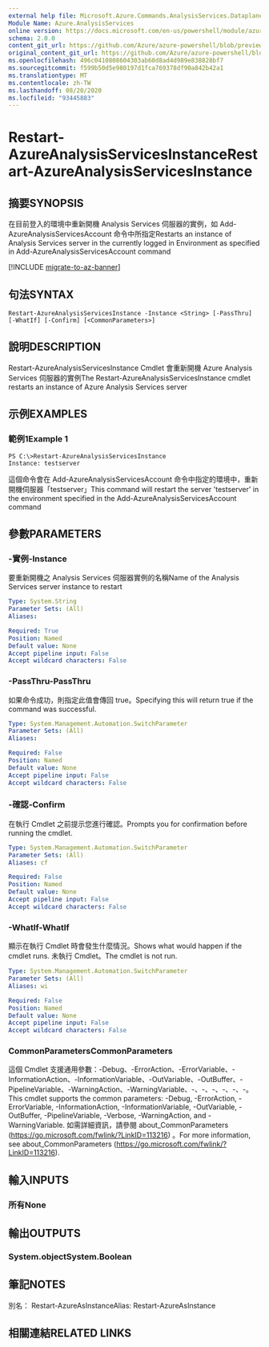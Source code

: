 ```yaml
---
external help file: Microsoft.Azure.Commands.AnalysisServices.Dataplane.dll-Help.xml
Module Name: Azure.AnalysisServices
online version: https://docs.microsoft.com/en-us/powershell/module/azurerm.analysisservices/restart-azureanalysisservicesinstance
schema: 2.0.0
content_git_url: https://github.com/Azure/azure-powershell/blob/preview/src/ResourceManager/AnalysisServices/Commands.AnalysisServices.Dataplane/help/Restart-AzureAnalysisServicesInstance.md
original_content_git_url: https://github.com/Azure/azure-powershell/blob/preview/src/ResourceManager/AnalysisServices/Commands.AnalysisServices.Dataplane/help/Restart-AzureAnalysisServicesInstance.md
ms.openlocfilehash: 496c0410808604303ab60d8ad4d989e838828bf7
ms.sourcegitcommit: f599b50d5e980197d1fca769378df90a842b42a1
ms.translationtype: MT
ms.contentlocale: zh-TW
ms.lasthandoff: 08/20/2020
ms.locfileid: "93445883"
---
```

# <span data-ttu-id="f9028-101">Restart-AzureAnalysisServicesInstance</span><span class="sxs-lookup"><span data-stu-id="f9028-101">Restart-AzureAnalysisServicesInstance</span></span>

## <span data-ttu-id="f9028-102">摘要</span><span class="sxs-lookup"><span data-stu-id="f9028-102">SYNOPSIS</span></span>
<span data-ttu-id="f9028-103">在目前登入的環境中重新開機 Analysis Services 伺服器的實例，如 Add-AzureAnalysisServicesAccount 命令中所指定</span><span class="sxs-lookup"><span data-stu-id="f9028-103">Restarts an instance of Analysis Services server in the currently logged in Environment as specified in Add-AzureAnalysisServicesAccount command</span></span>

[!INCLUDE [migrate-to-az-banner](../../includes/migrate-to-az-banner.md)]

## <span data-ttu-id="f9028-104">句法</span><span class="sxs-lookup"><span data-stu-id="f9028-104">SYNTAX</span></span>

```
Restart-AzureAnalysisServicesInstance -Instance <String> [-PassThru] [-WhatIf] [-Confirm] [<CommonParameters>]
```

## <span data-ttu-id="f9028-105">說明</span><span class="sxs-lookup"><span data-stu-id="f9028-105">DESCRIPTION</span></span>
<span data-ttu-id="f9028-106">Restart-AzureAnalysisServicesInstance Cmdlet 會重新開機 Azure Analysis Services 伺服器的實例</span><span class="sxs-lookup"><span data-stu-id="f9028-106">The Restart-AzureAnalysisServicesInstance cmdlet restarts an instance of Azure Analysis Services server</span></span>

## <span data-ttu-id="f9028-107">示例</span><span class="sxs-lookup"><span data-stu-id="f9028-107">EXAMPLES</span></span>

### <span data-ttu-id="f9028-108">範例1</span><span class="sxs-lookup"><span data-stu-id="f9028-108">Example 1</span></span>
```
PS C:\>Restart-AzureAnalysisServicesInstance
Instance: testserver
```

<span data-ttu-id="f9028-109">這個命令會在 Add-AzureAnalysisServicesAccount 命令中指定的環境中，重新開機伺服器「testserver」</span><span class="sxs-lookup"><span data-stu-id="f9028-109">This command will restart the server 'testserver' in the environment specified in the Add-AzureAnalysisServicesAccount command</span></span>

## <span data-ttu-id="f9028-110">參數</span><span class="sxs-lookup"><span data-stu-id="f9028-110">PARAMETERS</span></span>

### <span data-ttu-id="f9028-111">-實例</span><span class="sxs-lookup"><span data-stu-id="f9028-111">-Instance</span></span>
<span data-ttu-id="f9028-112">要重新開機之 Analysis Services 伺服器實例的名稱</span><span class="sxs-lookup"><span data-stu-id="f9028-112">Name of the Analysis Services server instance to restart</span></span>

```yaml
Type: System.String
Parameter Sets: (All)
Aliases:

Required: True
Position: Named
Default value: None
Accept pipeline input: False
Accept wildcard characters: False
```

### <span data-ttu-id="f9028-113">-PassThru</span><span class="sxs-lookup"><span data-stu-id="f9028-113">-PassThru</span></span>
<span data-ttu-id="f9028-114">如果命令成功，則指定此值會傳回 true。</span><span class="sxs-lookup"><span data-stu-id="f9028-114">Specifying this will return true if the command was successful.</span></span>

```yaml
Type: System.Management.Automation.SwitchParameter
Parameter Sets: (All)
Aliases:

Required: False
Position: Named
Default value: None
Accept pipeline input: False
Accept wildcard characters: False
```

### <span data-ttu-id="f9028-115">-確認</span><span class="sxs-lookup"><span data-stu-id="f9028-115">-Confirm</span></span>
<span data-ttu-id="f9028-116">在執行 Cmdlet 之前提示您進行確認。</span><span class="sxs-lookup"><span data-stu-id="f9028-116">Prompts you for confirmation before running the cmdlet.</span></span>

```yaml
Type: System.Management.Automation.SwitchParameter
Parameter Sets: (All)
Aliases: cf

Required: False
Position: Named
Default value: None
Accept pipeline input: False
Accept wildcard characters: False
```

### <span data-ttu-id="f9028-117">-WhatIf</span><span class="sxs-lookup"><span data-stu-id="f9028-117">-WhatIf</span></span>
<span data-ttu-id="f9028-118">顯示在執行 Cmdlet 時會發生什麼情況。</span><span class="sxs-lookup"><span data-stu-id="f9028-118">Shows what would happen if the cmdlet runs.</span></span>
<span data-ttu-id="f9028-119">未執行 Cmdlet。</span><span class="sxs-lookup"><span data-stu-id="f9028-119">The cmdlet is not run.</span></span>

```yaml
Type: System.Management.Automation.SwitchParameter
Parameter Sets: (All)
Aliases: wi

Required: False
Position: Named
Default value: None
Accept pipeline input: False
Accept wildcard characters: False
```

### <span data-ttu-id="f9028-120">CommonParameters</span><span class="sxs-lookup"><span data-stu-id="f9028-120">CommonParameters</span></span>
<span data-ttu-id="f9028-121">這個 Cmdlet 支援通用參數：-Debug、-ErrorAction、-ErrorVariable、-InformationAction、-InformationVariable、-OutVariable、-OutBuffer、-PipelineVariable、-WarningAction、-WarningVariable、-、-、-、-、-、-。</span><span class="sxs-lookup"><span data-stu-id="f9028-121">This cmdlet supports the common parameters: -Debug, -ErrorAction, -ErrorVariable, -InformationAction, -InformationVariable, -OutVariable, -OutBuffer, -PipelineVariable, -Verbose, -WarningAction, and -WarningVariable.</span></span> <span data-ttu-id="f9028-122">如需詳細資訊，請參閱 about_CommonParameters (https://go.microsoft.com/fwlink/?LinkID=113216) 。</span><span class="sxs-lookup"><span data-stu-id="f9028-122">For more information, see about_CommonParameters (https://go.microsoft.com/fwlink/?LinkID=113216).</span></span>

## <span data-ttu-id="f9028-123">輸入</span><span class="sxs-lookup"><span data-stu-id="f9028-123">INPUTS</span></span>

### <span data-ttu-id="f9028-124">所有</span><span class="sxs-lookup"><span data-stu-id="f9028-124">None</span></span>

## <span data-ttu-id="f9028-125">輸出</span><span class="sxs-lookup"><span data-stu-id="f9028-125">OUTPUTS</span></span>

### <span data-ttu-id="f9028-126">System.object</span><span class="sxs-lookup"><span data-stu-id="f9028-126">System.Boolean</span></span>

## <span data-ttu-id="f9028-127">筆記</span><span class="sxs-lookup"><span data-stu-id="f9028-127">NOTES</span></span>
<span data-ttu-id="f9028-128">別名： Restart-AzureAsInstance</span><span class="sxs-lookup"><span data-stu-id="f9028-128">Alias: Restart-AzureAsInstance</span></span>

## <span data-ttu-id="f9028-129">相關連結</span><span class="sxs-lookup"><span data-stu-id="f9028-129">RELATED LINKS</span></span>
